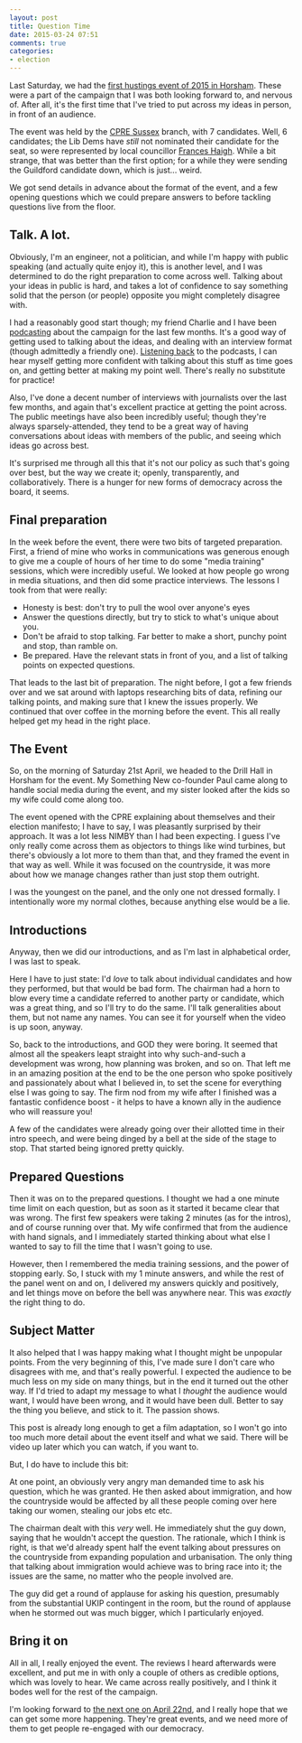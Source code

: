 ```yaml
---
layout: post
title: Question Time
date: 2015-03-24 07:51
comments: true
categories:
- election
---
```


Last Saturday, we had the [first hustings event of 2015 in Horsham](http://horsham.somethingnew.org.uk/horsham_cpre_hustings_2015). These were a 
part of the campaign that I was both looking forward to, and nervous of. After all,
it's the first time that I've tried to put across my ideas in person, in front of
an audience.

The event was held by the [CPRE Sussex](http://cpresussex.org.uk) branch, with 7 candidates. Well, 6 candidates;
the Lib Dems have *still* not nominated their candidate for the seat, so were represented
by local councillor [Frances Haigh](http://franceshaigh.mycouncillor.org.uk/). While a bit strange, that was better than the 
first option; for a while they were sending the Guildford candidate down, which is 
just... weird.

We got send details in advance about the format of the event, and a few opening questions
which we could prepare answers to before tackling questions live from the floor.

## Talk. A lot.

Obviously, I'm an engineer, not a politician, and while I'm happy with public speaking
(and actually quite enjoy it), this is another level, and I was determined to do the right
preparation to come across well. Talking about your ideas in public is hard, and takes
a lot of confidence to say something solid that the person (or people) opposite you might
completely disagree with.

I had a reasonably good start though; my friend Charlie and I have been [podcasting](http://soundcloud.com/openrevolution) about
the campaign for the last few months. It's a good way of getting used to talking about the ideas,
and dealing with an interview format (though admittedly a friendly one). [Listening back]((http://soundcloud.com/openrevolution)) to 
the podcasts, I can hear myself getting more confident with talking about this stuff as time
goes on, and getting better at making my point well. There's really no substitute for practice!

Also, I've done a decent number of interviews with journalists over the last few months, and
again that's excellent practice at getting the point across. The public meetings have also been
incredibly useful; though they're always sparsely-attended, they tend to be a great way of 
having conversations about ideas with members of the public, and seeing which ideas go across best.

It's surprised me through all this that it's not our policy as such that's going over best, but the
way we create it; openly, transparently, and collaboratively. There is a hunger for new forms of democracy
across the board, it seems.

## Final preparation

In the week before the event, there were two bits of targeted preparation. First, a friend of mine who works in 
communications was generous enough to give me a couple of hours of her time to do some
"media training" sessions, which were incredibly useful. We looked at how people go wrong
in media situations, and then did some practice interviews. The lessons I took from that were really:

 * Honesty is best: don't try to pull the wool over anyone's eyes
 * Answer the questions directly, but try to stick to what's unique about you.
 * Don't be afraid to stop talking. Far better to make a short, punchy point and stop, than ramble on.
 * Be prepared. Have the relevant stats in front of you, and a list of talking points on expected questions.
 
That leads to the last bit of preparation. The night before, I got a few friends over and we sat around
with laptops researching bits of data, refining our talking points, and making sure that I knew the issues 
properly. We continued that over coffee in the morning before the event. This all really helped get my head
in the right place.

## The Event

So, on the morning of Saturday 21st April, we headed to the Drill Hall in Horsham for the event.
My Something New co-founder Paul came along to handle social media during the event, and my sister looked
after the kids so my wife could come along too.

The event opened with the CPRE explaining about themselves and their election manifesto; I have to say, I was
pleasantly surprised by their approach. It was a lot less NIMBY than I had been expecting. I guess I've only
really come across them as objectors to things like wind turbines, but there's obviously a lot more to them 
than that, and they framed the event in that way as well. While it was focused on the countryside, it was 
more about how we manage changes rather than just stop them outright.

I was the youngest on the panel, and the only one not dressed formally. I intentionally wore my normal clothes, because anything else would be a lie.

## Introductions 

Anyway, then we did our introductions, and as I'm last in alphabetical order, I was last to speak.

Here I have to just state: I'd *love* to talk about individual candidates and how they performed, but that
would be bad form. The chairman had a horn to blow every time a candidate referred to another party or candidate,
which was a great thing, and so I'll try to do the same. I'll talk generalities about them, but not name any names. You can see it for yourself when the video is up soon, anyway.

So, back to the introductions, and GOD they were boring. It seemed that almost all the speakers leapt straight
into why such-and-such a development was wrong, how planning was broken, and so on. That left me in an 
amazing position at the end to be the one person who spoke positively and passionately about what I
believed in, to set the scene for everything else I was going to say. The firm nod from my wife after I finished was
a fantastic confidence boost - it helps to have a known ally in the audience who will reassure you!

A few of the candidates were already going over their allotted time in their intro speech, and were being dinged by a bell at the side of the stage to stop. That started being ignored pretty quickly.

## Prepared Questions

Then it was on to the prepared questions. I thought we had a one minute time limit on each question, but as soon as it started it became clear that was wrong. The first few speakers were taking 2 minutes (as for the intros), and of course running over that. My wife confirmed that from the audience with hand signals, and I immediately started thinking about what else I wanted to say to fill the time that I wasn't going to use.

However, then I remembered the media training sessions, and the power of stopping early. So, I stuck with my 1 minute answers, and while the rest of the panel went on and on, I delivered my answers quickly and positively, and let things move on before the bell was anywhere near. This was *exactly* the right thing to do.

## Subject Matter

It also helped that I was happy making what I thought might be unpopular points. From the very beginning of this, I've made sure I don't care who disagrees with me, and that's really powerful. I expected the 
audience to be much less on my side on many things, but in the end it turned out the other way. If I'd tried
to adapt my message to what I *thought* the audience would want, I would have been wrong, and it would 
have been dull. Better to say the thing you believe, and stick to it. The passion shows.

This post is already long enough to get a film adaptation, so I won't go into too much more detail about the event itself and what we said. There will be video up later which you can watch, if you want to.

But, I do have to include this bit:

At one point, an obviously very angry man demanded time to ask his question, which he was granted. He then
asked about immigration, and how the countryside would be affected by all these people coming over here taking
our women, stealing our jobs etc etc.

The chairman dealt with this *very* well. He immediately shut the guy down, saying that he wouldn't accept 
the question. The rationale, which I think is right, is that we'd already spent half the event talking about 
pressures on the countryside from expanding population and urbanisation. The only thing that talking about
immigration would achieve was to bring race into it; the issues are the same, no matter who the people involved 
are.

The guy did get a round of applause for asking his question, presumably from the substantial UKIP contingent 
in the room, but the round of applause when he stormed out was much bigger, which I particularly enjoyed.

## Bring it on

All in all, I really enjoyed the event. The reviews I heard afterwards were excellent, and put me in with only
a couple of others as credible options, which was lovely to hear. We came across really positively, and I think
it bodes well for the rest of the campaign.

I'm looking forward to [the next one on April 22nd](https://meetyournextmp.com/event/389-horsham-churches-together-general-election-forum), and I really hope that we can get some more happening. They're great events, and we need more of them to get people re-engaged with our democracy.